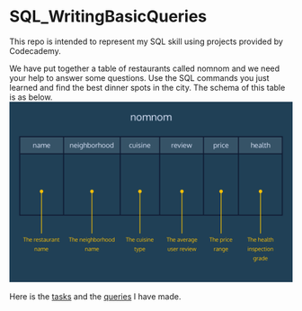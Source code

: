 # SQL_WritingBasicQueries
This repo is intended to represent my SQL skill using projects provided by Codecademy.

We have put together a table of restaurants called nomnom and we need your help to answer some questions. Use the SQL commands you just learned and find the best dinner spots in the city.
The schema of this table is as below. ![nomnom](https://github.com/fafafwzn/SQL_NewYorkRestaurants/blob/main/nomnom.png)

Here is the <a href="https://github.com/fafafwzn/SQL_NewYorkRestaurants/blob/main/tasks.txt" target="_blank">tasks</a> and the <a href="https://github.com/fafafwzn/SQL_NewYorkRestaurants/blob/main/queries.txt" target="_blank">queries</a> I have made.
